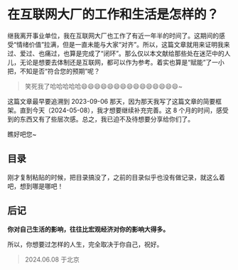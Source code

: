 # 在互联网大厂的工作和生活是怎样的？

继我离开事业单位，我在互联网大厂也工作了有近一年半的时间了。这期间的感受“情绪价值”拉满，但是一直未能与大家“对齐”。所以，这篇文章就用来证明我来过、爱过、也痛过，也算是完成了“闭环”。那么仅以本文献给那些处在迷茫中的人儿，无论是想要去体制还是互联网，都可以作为参考。着实也算是“赋能”了一小把，不知是否“符合您的预期”呢？

> 笑死我了哈哈哈哈哈😄😄😄😄😄😄😄😄😄😄😄😄😄😄😄~

这篇文章最早要追溯到 2023-09-06 那天，因为那天我写了这篇文章的简要框架。直到今天（2024-05-08），我才想要继续补充完善。这 8 个月的时间，感受到的东西又有了些层次感。总之，我已迫不及待想要分享给你们了。

瞧好吧您~



## 目录

刚才复制粘贴的时候，把目录搞没了，之前的目录似乎也没有做记录，就这么着吧，想到哪是哪吧！



## 后记

**你对自己生活的影响，往往比宏观经济对你的影响大得多。**

所以，你想要过怎样的人生，完全取决于你自己，祝好。

> 2024.06.08 于北京
